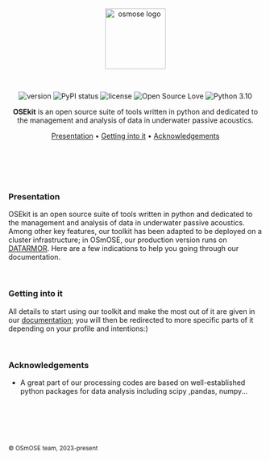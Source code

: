 <br>
<br>
<div align='center'>
<a href="https://github.com/Project-OSmOSE/osekit">
    <img src="https://github.com/Project-OSmOSE/osekit/blob/main/docs/logo/osmose_logo.png" alt="osmose logo" title="OSmOSE" height="120" style="padding-bottom:1em !important;" />
</a>

<br>
<br>

![version](https://img.shields.io/badge/package_version-0.1.7-orange)
![PyPI status](https://img.shields.io/pypi/status/ansicolortags.svg)
![license](https://img.shields.io/github/license/mashape/apistatus.svg)
![Open Source Love](https://img.shields.io/badge/open%20source-♡-lightgrey)
![Python 3.10](https://img.shields.io/badge/python-3.10-blue.svg)

**OSEkit** is an open source suite of tools written in python and dedicated to the management and analysis of data in underwater passive acoustics.

[Presentation](#presentation) •
[Getting into it](#getting-into-it) •
[Acknowledgements](#acknowledgements)
# ㅤ

</div>

### Presentation

OSEkit is an open source suite of tools written in python and dedicated to the management and analysis of data in underwater passive acoustics. Among other key features, our toolkit has been adapted to be deployed on a cluster infrastructure; in OSmOSE, our production version runs on [DATARMOR](https://www.ifremer.fr/fr/infrastructures-de-recherche/le-supercalculateur-datarmor). Here are a few indications to help you going through our documentation. 

<br>

### Getting into it

All details to start using our toolkit and make the most out of it are given in our [documentation](https://project-osmose.github.io/osekit/); you will then be redirected to more specific parts of it depending on your profile and intentions:)

<br>

### Acknowledgements

- A great part of our processing codes are based on well-established python packages for data analysis including scipy ,pandas, numpy...
 
# ㅤ
<sub>© OSmOSE team, 2023-present</sub>


